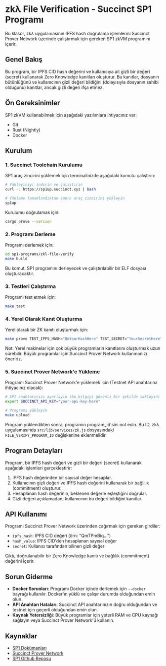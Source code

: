 # zkλ File Verification - Succinct SP1 Programı

Bu klasör, zkλ uygulamasının IPFS hash doğrulama işlemlerini Succinct Prover Network üzerinde çalıştırmak için gereken SP1 zkVM programını içerir.

## Genel Bakış

Bu program, bir IPFS CID hash değerini ve kullanıcıya ait gizli bir değeri (secret) kullanarak Zero Knowledge kanıtları oluşturur. Bu kanıtlar, dosyanın bütünlüğünü ve kullanıcının gizli değeri bildiğini (dolayısıyla dosyanın sahibi olduğunu) kanıtlar, ancak gizli değeri ifşa etmez.

## Ön Gereksinimler

SP1 zkVM kullanabilmek için aşağıdaki yazılımlara ihtiyacınız var:

- Git
- Rust (Nightly)
- Docker

## Kurulum

### 1. Succinct Toolchain Kurulumu

SP1 araç zincirini yüklemek için terminalinizde aşağıdaki komutu çalıştırın:

```bash
# Yükleyiciyi indirin ve çalıştırın
curl -L https://sp1up.succinct.xyz | bash

# Yükleme tamamlandıktan sonra araç zincirini yükleyin
sp1up
```

Kurulumu doğrulamak için:

```bash
cargo prove --version
```

### 2. Programı Derleme

Programı derlemek için:

```bash
cd sp1-programs/zkl-file-verify
make build
```

Bu komut, SP1 programını derleyecek ve çalıştırılabilir bir ELF dosyası oluşturacaktır.

### 3. Testleri Çalıştırma

Programı test etmek için:

```bash
make test
```

### 4. Yerel Olarak Kanıt Oluşturma

Yerel olarak bir ZK kanıtı oluşturmak için:

```bash
make prove TEST_IPFS_HASH="QmYourHashHere" TEST_SECRET="YourSecretHere"
```

Not: Yerel makinelar için çok büyük programların kanıtlarını oluşturmak uzun sürebilir. Büyük programlar için Succinct Prover Network kullanmanızı öneririz.

### 5. Succinct Prover Network'e Yükleme

Programı Succinct Prover Network'e yüklemek için (Testnet API anahtarına ihtiyacınız olacak):

```bash
# API anahtarınızı ayarlayın (bu bilgiyi güvenli bir şekilde saklayın)
export SUCCINCT_API_KEY="your-api-key-here"

# Programı yükleyin
make upload
```

Program yüklendikten sonra, programın program_id'sini not edin. Bu ID, zkλ uygulamasında `src/lib/services/zk.js` dosyasındaki `FILE_VERIFY_PROGRAM_ID` değişkenine eklenmelidir.

## Program Detayları

Program, bir IPFS hash değeri ve gizli bir değeri (secret) kullanarak aşağıdaki işlemleri gerçekleştirir:

1. IPFS hash değerinden bir sayısal değer hesaplar.
2. Kullanıcının gizli değeri ve IPFS hash değerini kullanarak bir bağlılık (commitment) oluşturur.
3. Hesaplanan hash değerinin, beklenen değerle eşleştiğini doğrular.
4. Gizli değeri açıklamadan, kullanıcının bu değeri bildiğini kanıtlar.

## API Kullanımı

Programı Succinct Prover Network üzerinden çağırmak için gereken girdiler:

- `ipfs_hash`: IPFS CID değeri (örn: "QmTPmBiq...")
- `hash_value`: IPFS CID'den hesaplanan sayısal değer
- `secret`: Kullanıcı tarafından bilinen gizli değer

Çıktı, doğrulanabilir bir Zero Knowledge kanıtı ve bağlılık (commitment) değerini içerir.

## Sorun Giderme

- **Docker Sorunları**: Programı Docker içinde derlemek için `--docker` bayrağı kullanılır. Docker'ın yüklü ve çalışır durumda olduğundan emin olun.
- **API Anahtarı Hataları**: Succinct API anahtarınızın doğru olduğundan ve testnet için geçerli olduğundan emin olun.
- **Kaynak Yetersizliği**: Büyük programlar için yeterli RAM ve CPU kaynağı sağlayın veya Succinct Prover Network'ü kullanın.

## Kaynaklar

- [SP1 Dokümanları](https://docs.succinct.xyz/sp1)
- [Succinct Prover Network](https://docs.succinct.xyz/prover-network)
- [SP1 Github Reposu](https://github.com/succinctlabs/sp1) 